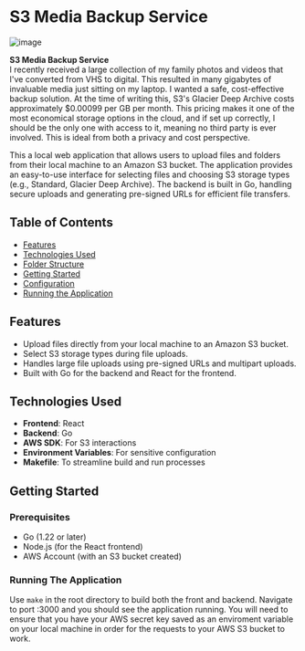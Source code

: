 # S3 Media Backup Service

![image](https://github.com/user-attachments/assets/1302100d-c011-45a0-abc4-334995bed68a)


**S3 Media Backup Service**  
I recently received a large collection of my family photos and videos that I've converted from VHS to digital. This resulted in many gigabytes of invaluable media just sitting on my laptop. I wanted a safe, cost-effective backup solution. At the time of writing this, S3's Glacier Deep Archive costs approximately $0.00099 per GB per month. This pricing makes it one of the most economical storage options in the cloud, and if set up correctly, I should be the only one with access to it, meaning no third party is ever involved. This is ideal from both a privacy and cost perspective.

This a local web application that allows users to upload files and folders from their local machine to an Amazon S3 bucket. The application provides an easy-to-use interface for selecting files and choosing S3 storage types (e.g., Standard, Glacier Deep Archive). The backend is built in Go, handling secure uploads and generating pre-signed URLs for efficient file transfers.

## Table of Contents

- [Features](#features)
- [Technologies Used](#technologies-used)
- [Folder Structure](#folder-structure)
- [Getting Started](#getting-started)
- [Configuration](#configuration)
- [Running the Application](#running-the-application)

## Features

- Upload files directly from your local machine to an Amazon S3 bucket.
- Select S3 storage types during file uploads.
- Handles large file uploads using pre-signed URLs and multipart uploads.
- Built with Go for the backend and React for the frontend.

## Technologies Used

- **Frontend**: React
- **Backend**: Go
- **AWS SDK**: For S3 interactions
- **Environment Variables**: For sensitive configuration
- **Makefile**: To streamline build and run processes

## Getting Started

### Prerequisites

- Go (1.22 or later)
- Node.js (for the React frontend)
- AWS Account (with an S3 bucket created)

### Running The Application
Use `make` in the root directory to build both the front and backend. Navigate to port :3000 and you should see the application running. You will need to ensure that you have your AWS secret key saved as an enviroment variable on your local machine in order for the requests to your AWS S3 bucket to work. 

